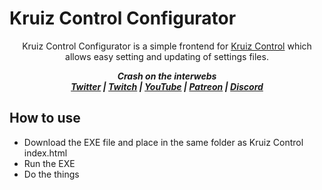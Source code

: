 # Kruiz Control Configurator

<p align="center">Kruiz Control Configurator is a simple frontend for <a href="https://github.com/Kruiser8/Kruiz-Control">Kruiz Control</a> which allows easy setting and updating of settings files.</p>

<p align="center"><i><b>
  Crash on the interwebs<br>
  <a href="https://twitter.com/CrashKoeck">Twitter</a> |
  <a href="https://twitch.tv/CrashKoeck">Twitch</a> |
  <a href="https://youtube.com/Crashkoeck">YouTube</a> |
  <a href="https://patreon.com/Crashkoeck">Patreon</a> |
  <a href="https://discord.gg/zyS2jbJ">Discord</a>
</b></i></p>

## How to use
- Download the EXE file and place in the same folder as Kruiz Control index.html
- Run the EXE
- Do the things
